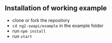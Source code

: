 ## Installation of working example
- clone or fork the repository
- `cd ng2-swapi/example` in the example folder
- run `npm install`
- run `start`
